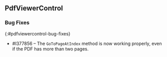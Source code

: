 ## PdfViewerControl

### Bug Fixes
{:#pdfviewercontrol-bug-fixes}
* \#I377856 – The `GoToPageAtIndex` method is now working properly, even if the PDF has more than two pages.